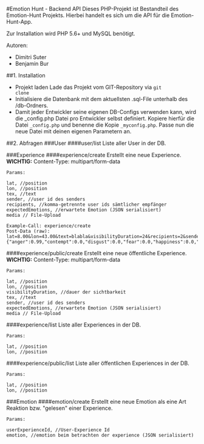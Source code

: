 #Emotion Hunt - Backend API
Dieses PHP-Projekt ist Bestandteil des Emotion-Hunt Projekts.
Hierbei handelt es sich um die API für die Emotion-Hunt-App. 

Zur Installation wird PHP 5.6+ und MySQL benötigt.

Autoren:
+ Dimitri Suter
+ Benjamin Bur


##1. Installation
+ Projekt laden
Lade das Projekt vom GIT-Repository via
<code>git clone</code>
+ Initialisiere die Datenbank mit dem aktuellsten .sql-File unterhalb des /db-Ordners.
+ Damit jeder Entwickler seine eigenen DB-Configs verwenden kann, wird die _config.php Datei pro Entwickler
selbst definiert. Kopiere hierfür die Datei <code>_config.php</code> und benenne die Kopie <code>_myconfig.php</code>.
Passe nun die neue Datei mit deinen eigenen Parametern an.

##2. Abfragen
###User
####user/list
Liste aller User in der DB.

###Experience
####experience/create
Erstellt eine neue Experience.<br/>
<b>WICHTIG:</b> Content-Type: multipart/form-data

	Params: 
	
	lat, //position
	lon, //position
	tex, //text
	sender, //user id des senders
	recipients, //komma-getrennte user ids sämtlicher empfänger
	expectedEmotions, //erwartete Emotion (JSON serialisiert)
	media // File-Upload
	
	Example-Call: experience/create
	Post-Data (raw): lat=8.00&lon=43.00&text=blabla&visibilityDuration=24&recipients=2&sender=1&expectedEmotion={"anger":0.99,"contempt":0.0,"disgust":0.0,"fear":0.0,"happiness":0.0,"neutral":0.0,"sadness":0.0,"surprise":0.0}

####experience/public/create
Erstellt eine neue öffentliche Experience.<br/>
<b>WICHTIG:</b> Content-Type: multipart/form-data

	Params: 
	
	lat, //position
	lon, //position
	visibilityDuration, //dauer der sichtbarkeit
	tex, //text
	sender, //user id des senders
	expectedEmotions, //erwartete Emotion (JSON serialisiert)
	media // File-Upload

####experience/list
Liste aller Experiences in der DB.

	Params: 
	
	lat, //position
	lon, //position

####experience/public/list
Liste aller öffentlichen Experiences in der DB.

	Params: 
	
	lat, //position
	lon, //position

###Emotion
####emotion/create
Erstellt eine neue Emotion als eine Art Reaktion bzw. "gelesen" einer Experience.

	Params: 
	
	userExperienceId, //User-Experience Id
	emotion, //emotion beim betrachten der experience (JSON serialisiert)
